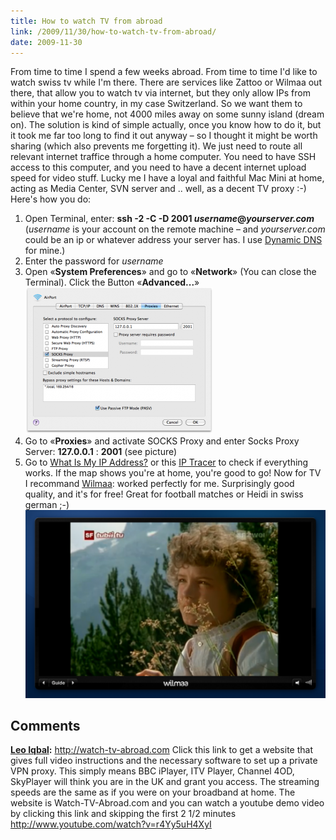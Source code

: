```yaml
---
title: How to watch TV from abroad
link: /2009/11/30/how-to-watch-tv-from-abroad/
date: 2009-11-30
---
```



From time to time I spend a few weeks abroad. From time to time I'd like to watch swiss tv while I'm there. There are services like Zattoo or Wilmaa out there, that allow you to watch tv via internet, but they only allow IPs from within your home country, in my case Switzerland. So we want them to believe that we're home, not 4000 miles away on some sunny island (dream on). The solution is kind of simple actually, once you know how to do it, but it took me far too long to find it out anyway – so I thought it might be worth sharing (which also prevents me forgetting it). We just need to route all relevant internet traffice through a home computer. You need to have SSH access to this computer, and you need to have a decent internet upload speed for video stuff. Lucky me I have a loyal and faithful Mac Mini at home, acting as Media Center, SVN server and .. well, as a decent TV proxy :-) Here's how you do: 

  1. Open Terminal, enter: **ssh -2 -C -D 2001 **_**username**_**@**_**yourserver.com**_ (_username_ is your account on the remote machine – and _yourserver.com_ could be an ip or whatever address your server has. I use [Dynamic DNS](http://www.dyndns.com/) for mine.)
  2. Enter the password for _username_
  3. Open «**System Preferences**» and go to «**Network**» (You can close the Terminal). Click the Button «**Advanced...**» ![Screen shot 2009-11-30 at 15.41.17](/uploads/2009/11/Screen-shot-2009-11-30-at-15.41.17-300x234.png)
  4. Go to «**Proxies**» and activate SOCKS Proxy and enter Socks Proxy Server: **127.0.0.1** : **2001** (see picture)
  5. Go to [What Is My IP Address?](http://whatismyipaddress.com/) or this [IP Tracer](http://www.ip-adress.com/ip_tracer/) to check if everything works. If the map shows you're at home, you're good to go!
Now for TV I recommand [Wilmaa](http://www.wilmaa.com/): worked perfectly for me. Surprisingly good quality, and it's for free! Great for football matches or Heidi in swiss german ;-) ![Screen shot 2009-11-30 at Mo. 30.11  16.24.56](/uploads/2009/11/Screen-shot-2009-11-30-at-Mo.-30.11-16.24.56-520x325.png)

## Comments

**[Leo Iqbal](#135 "2010-09-02 16:30:07"):** http://watch-tv-abroad.com Click this link to get a website that gives full video instructions and the necessary software to set up a private VPN proxy. This simply means BBC iPlayer, ITV Player, Channel 4OD, SkyPlayer will think you are in the UK and grant you access. The streaming speeds are the same as if you were on your broadband at home. The website is Watch-TV-Abroad.com and you can watch a youtube demo video by clicking this link and skipping the first 2 1/2 minutes http://www.youtube.com/watch?v=r4Yy5uH4XyI

